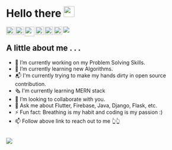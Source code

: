 # Hello there <img src="https://github.com/TheDudeThatCode/TheDudeThatCode/blob/master/Assets/Hi.gif" width="29px">
<!-- <h3 align="center">I am Software Developer who is passionate about technology to elevate people and build community, and a Learning Enthusiast, who is obsessed with the idea of improving himself and wants a platform to grow and excel.</h3> -->
<a href="https://www.linkedin.com/in/pranalinp/">
  <img align="left" alt="Pranali's LinkedIn" width="22px" src="https://cdn.jsdelivr.net/npm/simple-icons@v3/icons/linkedin.svg" />
</a>
<a href="https://github.com/Pranalibit">
  <img align="left" alt="Pranali's Github" width="22px" src="https://cdn.jsdelivr.net/npm/simple-icons@v3/icons/github.svg" />
</a>
<a href="mailto:pranalipardeshi30@gmail.com">
  <img align="left" width="26px" src="https://cdn.jsdelivr.net/npm/simple-icons@v3/icons/gmail.svg"/>
</a>
<a href="https://twitter.com/PranaliPardesh2">
  <img align="left" alt="Pranali's Twitter" width="22px" src="https://cdn.jsdelivr.net/npm/simple-icons@v3/icons/twitter.svg" />
</a>
<a href="https://www.instagram.com/pranali_30_12/">
  <img align="left" alt="Pranali's Instagram" width="22px" src="https://cdn.jsdelivr.net/npm/simple-icons@v3/icons/instagram.svg" />
</a>

<a href="https://medium.com/@pranalipardeshi30">
  <img align="left" alt="Pranali's Medium" width="22px" src="https://cdn.jsdelivr.net/npm/simple-icons@v3/icons/medium.svg" />
</a>

![](https://komarev.com/ghpvc/?username=Pranalibit&style=flat-square)

## A little about me . . .

- 🔭 I’m currently working on my Problem Solving Skills.
- 🌱 I’m currently learning new Algorithms.
- 📬 I'm currently trying to make my hands dirty in open source contribution.
- 🗞 I'm currently learning MERN stack
- 👯 I’m looking to collaborate with you.
- 💬 Ask me about Flutter, Firebase, Java, Django, Flask, etc.
- ⚡ Fun fact: Breathing is my habit and coding is my passion :)
- 📫 Follow above link to reach out to me 👆👆

</br>

<a href="https://github.com/Pranalibit">
 <img align="center" src="https://github-readme-stats.vercel.app/api?username=Pranalibit&count_private=true&show_icons=true alt="Pranali's GitHub Stats"/>
</a>
